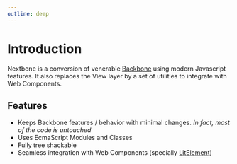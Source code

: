 ```yaml
---
outline: deep
---
```


# Introduction

Nextbone is a conversion of venerable [Backbone](http://backbonejs.org/) using modern Javascript features. It also replaces the View layer by a set of utilities to integrate with Web Components.

## Features

- Keeps Backbone features / behavior with minimal changes. _In fact, most of the code is untouched_
- Uses EcmaScript Modules and Classes
- Fully tree shackable
- Seamless integration with Web Components (specially [LitElement](https://lit-element.polymer-project.org/))
